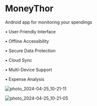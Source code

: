 # MoneyThor
Android app for monitoring your spendings

• User-Friendly Interface 

• Offline Accessibility

• Secure Data Protection

• Cloud Sync

• Multi-Device Support

• Expense Analysis 

![photo_2024-04-25_10-21-11](https://github.com/AxmedStark/MoneyThor/assets/43389495/a1ecb18d-0c3a-4680-8c35-2bb17d35672f)


![photo_2024-04-25_10-21-05](https://github.com/AxmedStark/MoneyThor/assets/43389495/5c8b3080-ac87-4bf3-b154-6a411f74d1b8)

